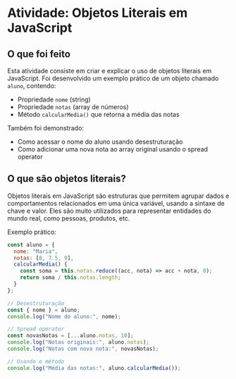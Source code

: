 # Atividade: Objetos Literais em JavaScript

## O que foi feito

Esta atividade consiste em criar e explicar o uso de objetos literais em JavaScript. Foi desenvolvido um exemplo prático de um objeto chamado `aluno`, contendo:
- Propriedade `nome` (string)
- Propriedade `notas` (array de números)
- Método `calcularMedia()` que retorna a média das notas

Também foi demonstrado:
- Como acessar o nome do aluno usando desestruturação
- Como adicionar uma nova nota ao array original usando o spread operator

## O que são objetos literais?

Objetos literais em JavaScript são estruturas que permitem agrupar dados e comportamentos relacionados em uma única variável, usando a sintaxe de chave e valor. Eles são muito utilizados para representar entidades do mundo real, como pessoas, produtos, etc.

Exemplo prático:

```javascript
const aluno = {
  nome: "Maria",
  notas: [8, 7.5, 9],
  calcularMedia() {
    const soma = this.notas.reduce((acc, nota) => acc + nota, 0);
    return soma / this.notas.length;
  }
};

// Desestruturação
const { nome } = aluno;
console.log("Nome do aluno:", nome);

// Spread operator
const novasNotas = [...aluno.notas, 10];
console.log("Notas originais:", aluno.notas);
console.log("Notas com nova nota:", novasNotas);

// Usando o método
console.log("Média das notas:", aluno.calcularMedia());
```
